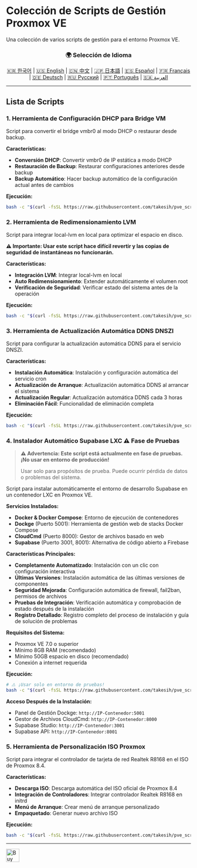 # Colección de Scripts de Gestión Proxmox VE
Una colección de varios scripts de gestión para el entorno Proxmox VE.

<div align="center">
  <h3>🌍 Selección de Idioma</h3>
  <a href="README.md">🇰🇷 한국어</a> |
  <a href="README_EN.md">🇺🇸 English</a> |
  <a href="README_CN.md">🇨🇳 中文</a> |
  <a href="README_JP.md">🇯🇵 日本語</a> |
  <a href="README_ES.md">🇪🇸 Español</a> |
  <a href="README_FR.md">🇫🇷 Français</a> |
  <a href="README_DE.md">🇩🇪 Deutsch</a> |
  <a href="README_RU.md">🇷🇺 Русский</a> |
  <a href="README_PT.md">🇵🇹 Português</a> |
  <a href="README_AR.md">🇸🇦 العربية</a>
</div>

---

## Lista de Scripts

### 1. Herramienta de Configuración DHCP para Bridge VM
Script para convertir el bridge vmbr0 al modo DHCP o restaurar desde backup.

**Características:**
- **Conversión DHCP**: Convertir vmbr0 de IP estática a modo DHCP
- **Restauración de Backup**: Restaurar configuraciones anteriores desde backup
- **Backup Automático**: Hacer backup automático de la configuración actual antes de cambios

**Ejecución:**
```bash
bash -c "$(curl -fsSL https://raw.githubusercontent.com/takesih/pve_script/main/pve_vmbr0_dhcp.sh)"
```

### 2. Herramienta de Redimensionamiento LVM
Script para integrar local-lvm en local para optimizar el espacio en disco.

**⚠️ Importante: Usar este script hace difícil revertir y las copias de seguridad de instantáneas no funcionarán.**

**Características:**
- **Integración LVM**: Integrar local-lvm en local
- **Auto Redimensionamiento**: Extender automáticamente el volumen root
- **Verificación de Seguridad**: Verificar estado del sistema antes de la operación

**Ejecución:**
```bash
bash -c "$(curl -fsSL https://raw.githubusercontent.com/takesih/pve_script/main/pve_lvm_resize.sh)"
```

### 3. Herramienta de Actualización Automática DDNS DNSZI
Script para configurar la actualización automática DDNS para el servicio DNSZI.

**Características:**
- **Instalación Automática**: Instalación y configuración automática del servicio cron
- **Actualización de Arranque**: Actualización automática DDNS al arrancar el sistema
- **Actualización Regular**: Actualización automática DDNS cada 3 horas
- **Eliminación Fácil**: Funcionalidad de eliminación completa

**Ejecución:**
```bash
bash -c "$(curl -fsSL https://raw.githubusercontent.com/takesih/pve_script/main/dnszi_ddns_setup.sh)"
```

### 4. Instalador Automático Supabase LXC ⚠️ **Fase de Pruebas**

> **⚠️ Advertencia: Este script está actualmente en fase de pruebas. ¡No usar en entorno de producción!**
> 
> Usar solo para propósitos de prueba. Puede ocurrir pérdida de datos o problemas del sistema.

Script para instalar automáticamente el entorno de desarrollo Supabase en un contenedor LXC en Proxmox VE.

**Servicios Instalados:**
- **Docker & Docker Compose**: Entorno de ejecución de contenedores
- **Dockge** (Puerto 5001): Herramienta de gestión web de stacks Docker Compose
- **CloudCmd** (Puerto 8000): Gestor de archivos basado en web
- **Supabase** (Puerto 3001, 8001): Alternativa de código abierto a Firebase

**Características Principales:**
- **Completamente Automatizado**: Instalación con un clic con configuración interactiva
- **Últimas Versiones**: Instalación automática de las últimas versiones de componentes
- **Seguridad Mejorada**: Configuración automática de firewall, fail2ban, permisos de archivos
- **Pruebas de Integración**: Verificación automática y comprobación de estado después de la instalación
- **Registro Detallado**: Registro completo del proceso de instalación y guía de solución de problemas

**Requisitos del Sistema:**
- Proxmox VE 7.0 o superior
- Mínimo 8GB RAM (recomendado)
- Mínimo 50GB espacio en disco (recomendado)
- Conexión a internet requerida

**Ejecución:**
```bash
# ⚠️ ¡Usar solo en entorno de pruebas!
bash -c "$(curl -fsSL https://raw.githubusercontent.com/takesih/pve_script/main/supabase_lxc_installer.sh)"
```

**Acceso Después de la Instalación:**
- Panel de Gestión Dockge: `http://IP-Contenedor:5001`
- Gestor de Archivos CloudCmd: `http://IP-Contenedor:8000`
- Supabase Studio: `http://IP-Contenedor:3001`
- Supabase API: `http://IP-Contenedor:8001`

### 5. Herramienta de Personalización ISO Proxmox
Script para integrar el controlador de tarjeta de red Realtek R8168 en el ISO de Proxmox 8.4.

**Características:**
- **Descarga ISO**: Descarga automática del ISO oficial de Proxmox 8.4
- **Integración de Controladores**: Integrar controlador Realtek R8168 en initrd
- **Menú de Arranque**: Crear menú de arranque personalizado
- **Empaquetado**: Generar nuevo archivo ISO

**Ejecución:**
```bash
bash -c "$(curl -fsSL https://raw.githubusercontent.com/takesih/pve_script/main/proxmox_iso_customize.sh)"
```



---

<a href='https://ko-fi.com/R6R71ILZQL' target='_blank'><img height='36' style='border:0px;height:36px;' src='https://storage.ko-fi.com/cdn/kofi3.png?v=6' border='0' alt='Buy Me a Coffee at ko-fi.com' /></a> 